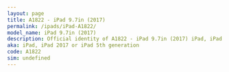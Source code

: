 ```yaml
---
layout: page
title: A1822 - iPad 9.7in (2017)
permalink: /ipads/iPad-A1822/
model_name: iPad 9.7in (2017)
description: Official identity of A1822 - iPad 9.7in (2017) iPad, iPad 2017 or iPad 5th generation. 3 Best compatible iPad cases for iPad 9.7in (2017). 3 Best compatible iPad pens for iPad 9.7in (2017). 3 Best compatible iPad chargers for iPad 9.7in (2017). 3 Best compatible keyboards for iPad 9.7in (2017).
aka: iPad, iPad 2017 or iPad 5th generation
code: A1822
sim: undefined
---
```

